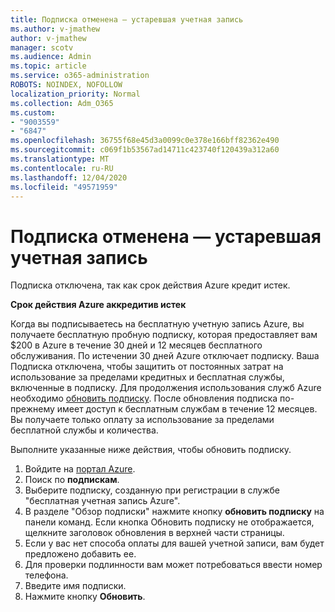 ```yaml
---
title: Подписка отменена — устаревшая учетная запись
ms.author: v-jmathew
author: v-jmathew
manager: scotv
ms.audience: Admin
ms.topic: article
ms.service: o365-administration
ROBOTS: NOINDEX, NOFOLLOW
localization_priority: Normal
ms.collection: Adm_O365
ms.custom:
- "9003559"
- "6847"
ms.openlocfilehash: 36755f68e45d3a0099c0e378e166bff82362e490
ms.sourcegitcommit: c069f1b53567ad14711c423740f120439a312a60
ms.translationtype: MT
ms.contentlocale: ru-RU
ms.lasthandoff: 12/04/2020
ms.locfileid: "49571959"
---
```

# <a name="subscription-cancelled---legacy---free-account"></a>Подписка отменена — устаревшая учетная запись

Подписка отключена, так как срок действия Azure кредит истек.

**Срок действия Azure аккредитив истек**

Когда вы подписываетесь на бесплатную учетную запись Azure, вы получаете бесплатную пробную подписку, которая предоставляет вам $200 в Azure в течение 30 дней и 12 месяцев бесплатного обслуживания. По истечении 30 дней Azure отключает подписку. Ваша Подписка отключена, чтобы защитить от постоянных затрат на использование за пределами кредитных и бесплатная службы, включенные в подписку. Для продолжения использования служб Azure необходимо [обновить подписку](https://docs.microsoft.com/azure/cost-management-billing/manage/upgrade-azure-subscription). После обновления подписка по-прежнему имеет доступ к бесплатным службам в течение 12 месяцев. Вы получаете только оплату за использование за пределами бесплатной службы и количества.

Выполните указанные ниже действия, чтобы обновить подписку.

1. Войдите на [портал Azure](https://portal.azure.com/).
2. Поиск по **подпискам**.
3. Выберите подписку, созданную при регистрации в службе "бесплатная учетная запись Azure".
4. В разделе "Обзор подписки" нажмите кнопку **обновить подписку** на панели команд. Если кнопка Обновить подписку не отображается, щелкните заголовок обновления в верхней части страницы.
5. Если у вас нет способа оплаты для вашей учетной записи, вам будет предложено добавить ее.
6. Для проверки подлинности вам может потребоваться ввести номер телефона.
7. Введите имя подписки.
8. Нажмите кнопку  **Обновить**.
